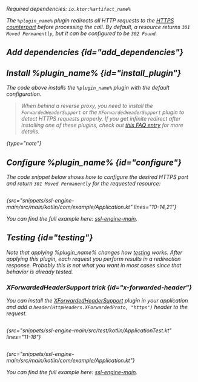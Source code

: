 [//]: # (title: HttpsRedirect)

<var name="plugin_name" value="HttpsRedirect"/>
<var name="artifact_name" value="ktor-server-http-redirect"/>

<microformat>
<p>
Required dependencies: <code>io.ktor:%artifact_name%</code>
</p>
<var name="example_name" value="ssl-engine-main"/>
<include src="lib.xml" include-id="download_example"/>
</microformat>

The `%plugin_name%` plugin redirects all HTTP requests to the [HTTPS counterpart](ssl.md) before processing the call. By default, a resource returns `301 Moved Permanently`, but it can be configured to be `302 Found`.

## Add dependencies {id="add_dependencies"}

<include src="lib.xml" include-id="add_ktor_artifact_intro"/>
<include src="lib.xml" include-id="add_ktor_artifact"/>


## Install %plugin_name% {id="install_plugin"}

<include src="lib.xml" include-id="install_plugin"/>

The code above installs the `%plugin_name%` plugin with the default configuration.

>When behind a reverse proxy, you need to install the `ForwardedHeaderSupport` or the `XForwardedHeaderSupport` plugin to detect HTTPS requests properly. If you get infinite redirect after installing one of these plugins, check out [this FAQ entry](FAQ.xml#infinite-redirect) for more details.
>
{type="note"}

## Configure %plugin_name% {id="configure"}

The code snippet below shows how to configure the desired HTTPS port and return `301 Moved Permanently` for the requested resource:

```kotlin
```
{src="snippets/ssl-engine-main/src/main/kotlin/com/example/Application.kt" lines="10-14,21"}

You can find the full example here: [ssl-engine-main](https://github.com/ktorio/ktor-documentation/tree/%branch-name%/codeSnippets/snippets/ssl-engine-main).

## Testing {id="testing"}

Note that applying %plugin_name% changes how [testing](Testing.md) works. After applying this plugin, each request you perform results in a redirection response. Probably this is not what you want in most cases since that behavior is already tested.

### XForwardedHeaderSupport trick {id="x-forwarded-header"}

You can install the [XForwardedHeaderSupport](forward-headers.md) plugin in your application and add a `header(HttpHeaders.XForwardedProto, "https")` header to the request.

<tabs>
<tab title="Test">

```kotlin
```
{src="snippets/ssl-engine-main/src/test/kotlin/ApplicationTest.kt" lines="11-18"}

</tab>

<tab title="Application">

```kotlin
```
{src="snippets/ssl-engine-main/src/main/kotlin/com/example/Application.kt"}

</tab>
</tabs>

You can find the full example here: [ssl-engine-main](https://github.com/ktorio/ktor-documentation/tree/%branch-name%/codeSnippets/snippets/ssl-engine-main).
